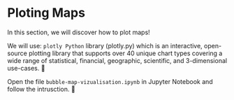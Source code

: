# Ploting Maps

In this section, we will discover how to plot maps!

We will use: `plotly Python` library (plotly.py) which is an interactive, open-source plotting library that supports over 40 unique chart types covering a wide range of statistical, financial, geographic, scientific, and 3-dimensional use-cases. 💪

Open the file `bubble-map-vizualisation.ipynb` in Jupyter Notebook and follow the intrusction. 🙂
